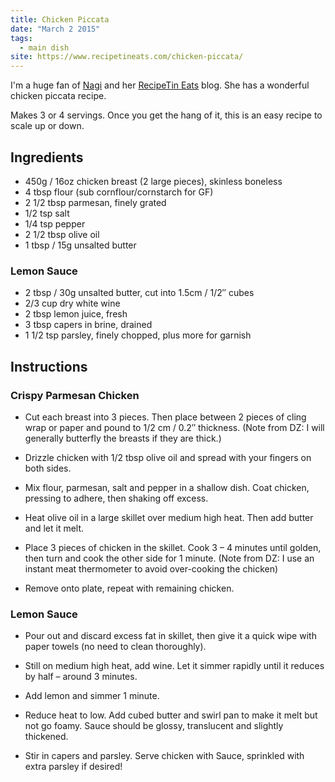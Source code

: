 ```yaml
---
title: Chicken Piccata
date: "March 2 2015"
tags:
  - main dish
site: https://www.recipetineats.com/chicken-piccata/
---
```


I'm a huge fan of [Nagi](https://www.recipetineats.com/nagi-recipetin-eats/) and
her [RecipeTin Eats](https://www.recipetineats.com/) blog. She has a wonderful
chicken piccata recipe.

Makes 3 or 4 servings. Once you get the hang of it, this is an easy recipe to
scale up or down.

## Ingredients

- 450g / 16oz chicken breast (2 large pieces), skinless boneless
- 4 tbsp flour (sub cornflour/cornstarch for GF)
- 2 1/2 tbsp parmesan, finely grated
- 1/2 tsp salt
- 1/4 tsp pepper
- 2 1/2 tbsp olive oil
- 1 tbsp / 15g unsalted butter

### Lemon Sauce

- 2 tbsp / 30g unsalted butter, cut into 1.5cm / 1/2″ cubes
- 2/3 cup dry white wine
- 2 tbsp lemon juice, fresh
- 3 tbsp capers in brine, drained
- 1 1/2 tsp parsley, finely chopped, plus more for garnish

## Instructions

### Crispy Parmesan Chicken

- Cut each breast into 3 pieces. Then place between 2 pieces of cling wrap or
  paper and pound to 1/2 cm / 0.2″ thickness. (Note from DZ: I will generally
  butterfly the breasts if they are thick.)

- Drizzle chicken with 1/2 tbsp olive oil and spread with your fingers on both
  sides.

- Mix flour, parmesan, salt and pepper in a shallow dish. Coat chicken, pressing
  to adhere, then shaking off excess.

- Heat olive oil in a large skillet over medium high heat. Then add butter and
  let it melt.

- Place 3 pieces of chicken in the skillet. Cook 3 – 4 minutes until golden,
  then turn and cook the other side for 1 minute. (Note from DZ: I use an
  instant meat thermometer to avoid over-cooking the chicken)

- Remove onto plate, repeat with remaining chicken.

### Lemon Sauce

- Pour out and discard excess fat in skillet, then give it a quick wipe with
  paper towels (no need to clean thoroughly).
- Still on medium high heat, add wine. Let it simmer rapidly until it reduces by
  half – around 3 minutes.
- Add lemon and simmer 1 minute.

- Reduce heat to low. Add cubed butter and swirl pan to make it melt but not go
  foamy. Sauce should be glossy, translucent and slightly thickened.

- Stir in capers and parsley. Serve chicken with Sauce, sprinkled with extra
  parsley if desired!
